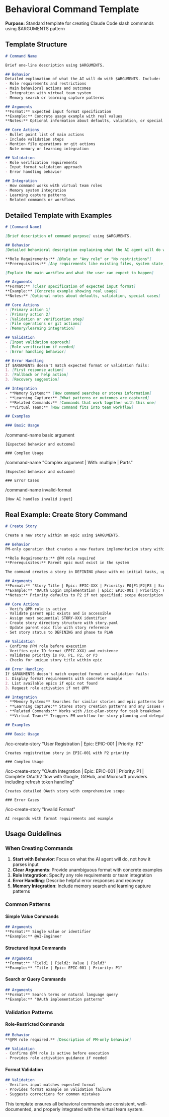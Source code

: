 # Behavioral Command Template

**Purpose:** Standard template for creating Claude Code slash commands using $ARGUMENTS pattern

## Template Structure

```markdown
# Command Name

Brief one-line description using $ARGUMENTS.

## Behavior
Detailed explanation of what the AI will do with $ARGUMENTS. Include:
- Role requirements and restrictions
- Main behavioral actions and outcomes
- Integration with virtual team system
- Memory search or learning capture patterns

## Arguments
**Format:** Expected input format specification
**Example:** Concrete usage example with real values
**Notes:** Optional information about defaults, validation, or special handling

## Core Actions
- Bullet point list of main actions
- Include validation steps
- Mention file operations or git actions
- Note memory or learning integration

## Validation
- Role verification requirements
- Input format validation approach
- Error handling behavior

## Integration
- How command works with virtual team roles
- Memory system integration
- Learning capture patterns
- Related commands or workflows
```

## Detailed Template with Examples

```markdown
# [Command Name]

[Brief description of command purpose] using $ARGUMENTS.

## Behavior
[Detailed behavioral description explaining what the AI agent will do with the provided arguments. Focus on outcomes and actions, not parsing logic.]

**Role Requirements:** [@Role or "Any role" or "No restrictions"]
**Prerequisites:** [Any requirements like existing files, system state, etc.]

[Explain the main workflow and what the user can expect to happen]

## Arguments
**Format:** [Clear specification of expected input format]
**Example:** [Concrete example showing real usage]
**Notes:** [Optional notes about defaults, validation, special cases]

## Core Actions
- [Primary action 1]
- [Primary action 2] 
- [Validation or verification step]
- [File operations or git actions]
- [Memory/learning integration]

## Validation
- [Input validation approach]
- [Role verification if needed]
- [Error handling behavior]

## Error Handling
If $ARGUMENTS doesn't match expected format or validation fails:
1. [First response action]
2. [Fallback or help action]
3. [Recovery suggestion]

## Integration
- **Memory System:** [How command searches or stores information]
- **Learning Capture:** [What patterns or outcomes are captured]
- **Related Commands:** [Commands that work together with this one]
- **Virtual Team:** [How command fits into team workflow]

## Examples

### Basic Usage
```
/command-name basic argument
```
[Expected behavior and outcome]

### Complex Usage  
```
/command-name "Complex argument | With: multiple | Parts"
```
[Expected behavior and outcome]

### Error Cases
```
/command-name invalid-format
```
[How AI handles invalid input]
```

## Real Example: Create Story Command

```markdown
# Create Story

Create a new story within an epic using $ARGUMENTS.

## Behavior
PM-only operation that creates a new feature implementation story within an existing epic. Extracts story title, parent epic reference, priority level, and scope description from $ARGUMENTS using pipe-separated format. 

**Role Requirements:** @PM role required
**Prerequisites:** Parent epic must exist in the system

The command creates a story in DEFINING phase with no initial tasks, updates the parent epic with the story reference, and sets up the story directory structure.

## Arguments
**Format:** "Story Title | Epic: EPIC-XXX | Priority: P0|P1|P2|P3 | Scope description"
**Example:** "OAuth Login Implementation | Epic: EPIC-001 | Priority: P1 | Implement OAuth2 authentication with Google and GitHub providers"
**Notes:** Priority defaults to P2 if not specified; scope description is optional but recommended

## Core Actions
- Verify @PM role is active
- Validate parent epic exists and is accessible  
- Assign next sequential STORY-XXX identifier
- Create story directory structure with story.yaml
- Update parent epic file with story reference
- Set story status to DEFINING and phase to PLAN

## Validation
- Confirms @PM role before execution
- Verifies epic ID format (EPIC-XXX) and existence
- Validates priority is P0, P1, P2, or P3
- Checks for unique story title within epic

## Error Handling
If $ARGUMENTS doesn't match expected format or validation fails:
1. Display format requirements with concrete example
2. List available epics if epic not found
3. Request role activation if not @PM

## Integration
- **Memory System:** Searches for similar stories and epic patterns before creation
- **Learning Capture:** Stores story creation patterns and any issues encountered
- **Related Commands:** Works with /icc-plan-story for task breakdown
- **Virtual Team:** Triggers PM workflow for story planning and delegation

## Examples

### Basic Usage
```
/icc-create-story "User Registration | Epic: EPIC-001 | Priority: P2"
```
Creates registration story in EPIC-001 with P2 priority

### Complex Usage
```
/icc-create-story "OAuth Integration | Epic: EPIC-001 | Priority: P1 | Complete OAuth2 flow with Google, GitHub, and Microsoft providers including refresh token handling"
```
Creates detailed OAuth story with comprehensive scope

### Error Cases
```
/icc-create-story "Invalid Format"
```
AI responds with format requirements and example
```

## Usage Guidelines

### When Creating Commands

1. **Start with Behavior**: Focus on what the AI agent will do, not how it parses input
2. **Clear Arguments**: Provide unambiguous format with concrete examples
3. **Role Integration**: Specify any role requirements or team integration
4. **Error Handling**: Describe helpful error responses and recovery
5. **Memory Integration**: Include memory search and learning capture patterns

### Common Patterns

#### Simple Value Commands
```markdown
## Arguments
**Format:** Single value or identifier
**Example:** @AI-Engineer
```

#### Structured Input Commands  
```markdown
## Arguments
**Format:** "Field1 | Field2: Value | Field3"
**Example:** "Title | Epic: EPIC-001 | Priority: P1"
```

#### Search or Query Commands
```markdown
## Arguments
**Format:** Search terms or natural language query
**Example:** "OAuth implementation patterns"
```

### Validation Patterns

#### Role-Restricted Commands
```markdown
## Behavior
**@PM role required.** [Description of PM-only behavior]

## Validation
- Confirms @PM role is active before execution
- Provides role activation guidance if needed
```

#### Format Validation
```markdown
## Validation
- Verifies input matches expected format
- Provides format example on validation failure
- Suggests corrections for common mistakes
```

This template ensures all behavioral commands are consistent, well-documented, and properly integrated with the virtual team system.